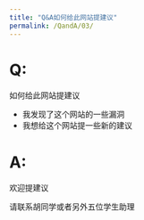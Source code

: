 ```yaml
---
title: "Q&A如何给此网站提建议"
permalink: /QandA/03/
---
```


# Q:

如何给此网站提建议

- 我发现了这个网站的一些漏洞
- 我想给这个网站提一些新的建议

# A:

欢迎提建议

请联系胡同学或者另外五位学生助理

<script src="./dist/gitment.browser.js"></script>
<script>
	var clientId = '82c800a8b9db1cb2a145'
	var clientSecret = 'abcb4790d98c686e7656d28c756ebbaac5b89d3a'
	var gitment = new Gitment({
		id: 'demo page',
		owner: 'imsun',
		repo: 'gitment',
		oauth: {
			client_id: clientId,
			client_secret: clientSecret,
		},
	})
	gitment.render('container')
</script>